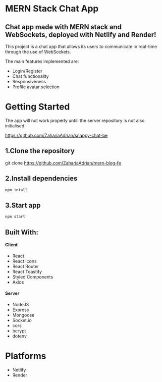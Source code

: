 # MERN Stack Chat App

## Chat app made with MERN stack and WebSockets, deployed with Netlify and Render!

This project is a chat app that allows its users to communicate in real-time through the use of WebSockets.

The main features implemented are:

- Login/Register
- Chat functionality
- Responsiveness
- Profile avatar selection

# Getting Started

The app will not work properly untill the server repository is not also initialised.

https://github.com/ZahariaAdrian/snappy-chat-be

## 1.Clone the repository

git clone https://github.com/ZahariaAdrian/mern-blog-fe

## 2.Install dependencies

```javascript
npm intall
```

## 3.Start app

```javascript
npm start
```

## Built With:

#### Client

- React
- React Icons
- React Router
- React Toastify
- Styled Components
- Axios

#### Server

- NodeJS
- Express
- Mongoose
- Socket.io
- cors
- bcrypt
- dotenv

# Platforms

- Netlify
- Render
